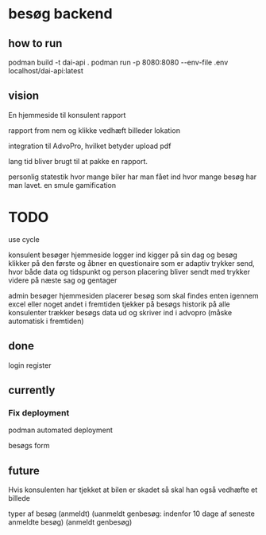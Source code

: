# besøg backend

## how to run

podman build -t dai-api .
podman run -p 8080:8080 --env-file .env localhost/dai-api:latest

## vision

En hjemmeside til konsulent rapport

rapport from nem og klikke
vedhæft billeder
lokation

integration til AdvoPro, hvilket betyder upload pdf

lang tid bliver brugt til at pakke en rapport.

personlig statestik
hvor mange biler har man fået ind
hvor mange besøg har man lavet.
en smule gamification

# TODO

use cycle

konsulent besøger hjemmeside
logger ind
kigger på sin dag og besøg
klikker på den første og åbner en questionaire som er adaptiv
trykker send, hvor både data og tidspunkt og person placering bliver sendt med
trykker videre på næste sag og gentager

admin besøger hjemmesiden
placerer besøg som skal findes enten igennem excel eller noget andet i fremtiden
tjekker på besøgs historik på alle konsulenter
trækker besøgs data ud og skriver ind i advopro (måske automatisk i fremtiden)

## done

login
register

## currently

### Fix deployment

podman
automated deployment

besøgs form

## future

Hvis konsulenten har tjekket at bilen er skadet så skal han også vedhæfte et billede

typer af besøg (anmeldt) (uanmeldt genbesøg: indenfor 10 dage af seneste anmeldte besøg) (anmeldt genbesøg)
